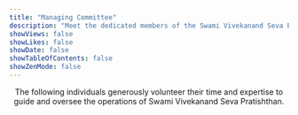 ```yaml
---
title: "Managing Committee"
description: "Meet the dedicated members of the Swami Vivekanand Seva Pratishthan managing committee."
showViews: false
showLikes: false
showDate: false
showTableOfContents: false
showZenMode: false
---
```


<p style="text-align: center; margin-bottom: 2rem;">The following individuals generously volunteer their time and expertise to guide and oversee the operations of Swami Vivekanand Seva Pratishthan.</p>
